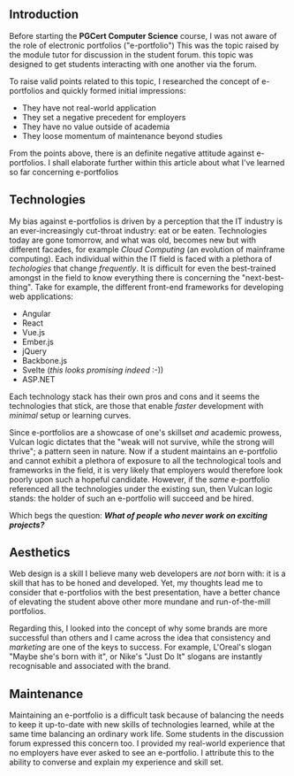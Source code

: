 ## Introduction 

Before starting the **PGCert Computer Science** course, I was not aware of the role of electronic portfolios ("e-portfolio")
This was the topic raised by the module tutor for discussion in the student forum. this topic was designed to get students interacting 
with one another via the forum.

To raise valid points related to this topic, I researched the concept of e-portfolios and quickly formed initial impressions:
  
  - They have not real-world application
  - They set a negative precedent for employers
  - They have no value outside of academia
  - They loose momentum of maintenance beyond studies

From the points above, there is an definite negative attitude against e-portfolios. I shall elaborate further within this article 
about what I've learned so far concerning e-portfolios 

## Technologies 

My bias against e-portfolios is driven by a perception that the IT industry is an ever-increasingly cut-throat industry: eat or be eaten. 
Technologies today are gone tomorrow, and what was old, becomes new but with different facades, for example _Cloud Computing_ (an evolution of mainframe computing). Each individual within the IT field is faced with a plethora of _techologies_ that change _frequently_. It is difficult for even the best-trained amongst in the field to know everything there is concerning the "next-best-thing". Take for example, the different 
front-end frameworks for developing web applications:

  - Angular
  - React
  - Vue.js
  - Ember.js
  - jQuery
  - Backbone.js
  - Svelte (_this looks promising indeed_ :-))
  - ASP.NET

Each technology stack has their own pros and cons and it seems the technologies that stick, are those that enable _faster_ development
with _minimal_ setup or learning curves. 

Since e-portfolios are a showcase of one's skillset *and* academic prowess, Vulcan logic dictates that the "weak will not survive, while the strong will thrive"; a pattern seen in nature. Now if a student maintains an e-portfolio and cannot exhibit a plethora of exposure to all the technological
tools and frameworks in the field, it is very likely that employers would therefore look poorly upon such a hopeful candidate. However, 
if the _same_ e-portfolio referenced all the technologies under the existing sun, then Vulcan logic stands: the holder of such an e-portfolio will
succeed and be hired.

 Which begs the question: __*What of people who never work on exciting projects?*__


## Aesthetics

Web design is a skill I believe many web developers are _not_ born with: it is a skill that has to be honed and developed. Yet, my thoughts lead me
to consider that e-portfolios with the best presentation, have a better chance of elevating the student above other more mundane and run-of-the-mill
portfolios. 

Regarding this, I looked into the concept of why some brands are more successful than others and I came across the idea that 
consistency and _marketing_ are one of the keys to success. For example, L'Oreal's slogan "Maybe she's born with it", or Nike's "Just Do It" slogans
are instantly recognisable and associated with the brand.

## Maintenance

Maintaining an e-portfolio is a difficult task because of balancing the needs to keep it up-to-date with new skills of technologies learned, while
at the same time balancing an ordinary work life. Some students in the discussion forum expressed this concern too. I provided my real-world 
experience that no employers have ever asked to see an e-portfolio. I attribute this to the ability to converse and explain my experience and 
skill set.

